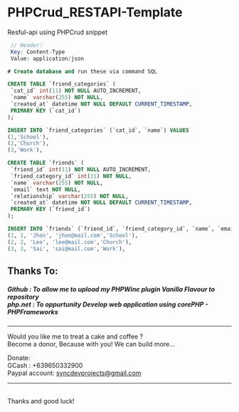 # PHPCrud_RESTAPI-Template
Resful-api using PHPCrud snippet 

```PHP
 // Header: 
 Key: Content-Type 
 Value: application/json
 ```
 ```SQL
 # Create database and run these via command SQL

 CREATE TABLE `friend_categories` (
  `cat_id` int(11) NOT NULL AUTO_INCREMENT,
  `name` varchar(255) NOT NULL,
  `created_at` datetime NOT NULL DEFAULT CURRENT_TIMESTAMP,
  PRIMARY KEY (`cat_id`)
 );

 INSERT INTO `friend_categories` (`cat_id`, `name`) VALUES
 (1,'School'),
 (2,'Church'),
 (3,'Work'),

 CREATE TABLE `friends` (
  `friend_id` int(11) NOT NULL AUTO_INCREMENT,
  `friend_category_id` int(11) NOT NULL,
  `name` varchar(255) NOT NULL,
  `email` text NOT NULL,
  `relationship` varchar(255) NOT NULL,
  `created_at` datetime NOT NULL DEFAULT CURRENT_TIMESTAMP,
  PRIMARY KEY (`friend_id`)
 );

 INSERT INTO `friends` (`friend_id`, `friend_category_id`, `name`, `email`, `relationship`) VALUES
 (1, 1, 'Jhon', 'jhon@mail.com','School'),
 (2, 2, 'Lee', 'lee@mail.com','Church'),
 (3, 3, 'Sai', 'sai@mail.com','Work'),
```

<h2>Thanks To:</h2>
<h5>
Github : To allow me to upload my PHPWine plugin Vanilla Flavour to repository<br /> 
php.net : To oppurtunity Develop web application using corePHP - PHPFrameworks<br />
</h5>


<hr />
Would you like me to treat a cake and coffee ? <br />
Become a donor, Because with you! We can build more... 

Donate: <br />
GCash : +639650332900 <br /> 
Paypal account: syncdevprojects@gmail.com
<hr />
<br />
Thanks and good luck! 
